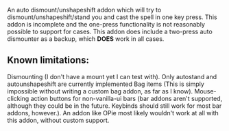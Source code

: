 An auto dismount/unshapeshift addon which will try to dismount/unshapeshift/stand you and cast the spell in one key press. This addon is incomplete and the one-press functionality is not reasonably possible to support for cases. This addon does include a two-press auto dismounter as a backup, which **DOES** work in all cases.

## Known limitations:
Dismounting (I don't have a mount yet I can test with). Only autostand and autounshapeshift are currently implemented
Bag items (This is simply impossible without writing a custom bag addon, as far as I know).
Mouse-clicking action buttons for non-vanilla-ui bars (bar addons aren't supported, although they could be in the future. Keybinds should still work for most bar addons, however.).
An addon like OPie most likely wouldn't work at all with this addon, without custom support.
